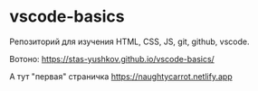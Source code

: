 # vscode-basics

Репозиторий для изучения HTML, CSS, JS, git, github, vscode.

Вотоно: https://stas-yushkov.github.io/vscode-basics/

А тут "первая" страничка https://naughtycarrot.netlify.app
